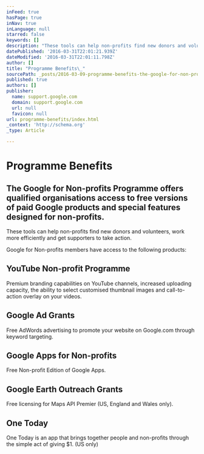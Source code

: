 ```yaml
---
inFeed: true
hasPage: true
inNav: true
inLanguage: null
starred: false
keywords: []
description: "These tools can help non-profits find new donors and volunteers, work more efficiently and get supporters to take action.\_"
datePublished: '2016-03-31T22:01:21.939Z'
dateModified: '2016-03-31T22:01:11.798Z'
author: []
title: "Programme Benefits\_"
sourcePath: _posts/2016-03-09-programme-benefits-the-google-for-non-profits-programme-off.md
published: true
authors: []
publisher:
  name: support.google.com
  domain: support.google.com
  url: null
  favicon: null
url: programme-benefits/index.html
_context: 'http://schema.org'
_type: Article

---
```

# Programme Benefits 

## The Google for Non-profits Programme offers qualified organisations access to free versions of paid Google products and special features designed for non-profits. 

These tools can help non-profits find new donors and volunteers, work more efficiently and get supporters to take action. 

Google for Non-profits members have access to the following products:

## YouTube Non-profit Programme

Premium branding capabilities on YouTube channels, increased uploading capacity, the ability to select customised thumbnail images and call-to-action overlay on your videos. 

## Google Ad Grants 

Free AdWords advertising to promote your website on Google.com through keyword targeting. 

## Google Apps for Non-profits 

Free Non-profit Edition of Google Apps. 

## Google Earth Outreach Grants 

Free licensing for Maps API Premier (US, England and Wales only). 

## One Today 

One Today is an app that brings together people and non-profits through the simple act of giving $1\. (US only)